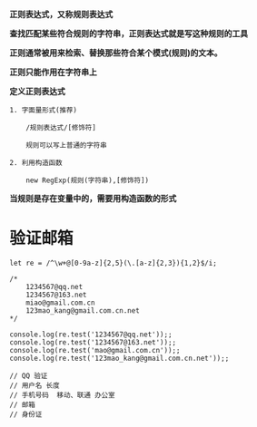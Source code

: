 **正则表达式，又称规则表达式**

**查找匹配某些符合规则的字符串，正则表达式就是写这种规则的工具**

**正则通常被用来检索、替换那些符合某个模式(规则)的文本。**

**正则只能作用在字符串上**
	
**定义正则表达式**

	1. 字面量形式(推荐)
	
		/规则表达式/[修饰符]

		规则可以写上普通的字符串

	2. 利用构造函数
	
		new RegExp(规则(字符串),[修饰符])

**当规则是存在变量中的，需要用构造函数的形式**

# 验证邮箱
```
let re = /^\w+@[0-9a-z]{2,5}(\.[a-z]{2,3}){1,2}$/i;

/*
	1234567@qq.net
	1234567@163.net
	miao@gmail.com.cn
	123mao_kang@gmail.com.cn.net
*/

console.log(re.test('1234567@qq.net'));;
console.log(re.test('1234567@163.net'));;
console.log(re.test('mao@gmail.com.cn'));;
console.log(re.test('123mao_kang@gmail.com.cn.net'));;

// QQ 验证
// 用户名 长度
// 手机号码  移动、联通 办公室
// 邮箱
// 身份证
```
